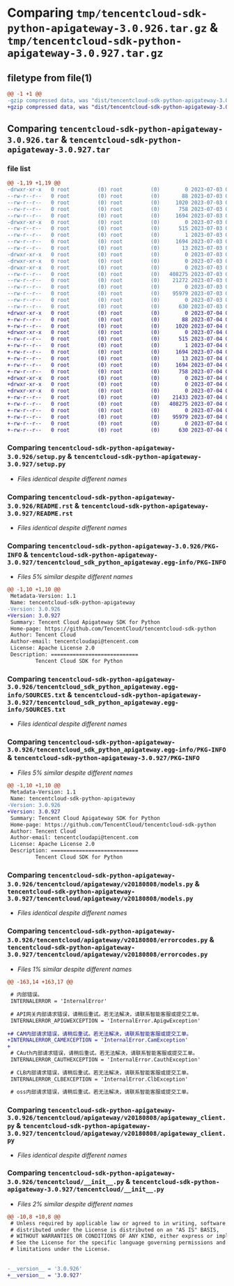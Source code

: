 # Comparing `tmp/tencentcloud-sdk-python-apigateway-3.0.926.tar.gz` & `tmp/tencentcloud-sdk-python-apigateway-3.0.927.tar.gz`

## filetype from file(1)

```diff
@@ -1 +1 @@
-gzip compressed data, was "dist/tencentcloud-sdk-python-apigateway-3.0.926.tar", last modified: Mon Jul  3 00:18:36 2023, max compression
+gzip compressed data, was "dist/tencentcloud-sdk-python-apigateway-3.0.927.tar", last modified: Tue Jul  4 00:14:33 2023, max compression
```

## Comparing `tencentcloud-sdk-python-apigateway-3.0.926.tar` & `tencentcloud-sdk-python-apigateway-3.0.927.tar`

### file list

```diff
@@ -1,19 +1,19 @@
-drwxr-xr-x   0 root         (0) root         (0)        0 2023-07-03 00:18:36.000000 tencentcloud-sdk-python-apigateway-3.0.926/
--rw-r--r--   0 root         (0) root         (0)       88 2023-07-03 00:18:36.000000 tencentcloud-sdk-python-apigateway-3.0.926/setup.cfg
--rw-r--r--   0 root         (0) root         (0)     1020 2023-07-03 00:18:36.000000 tencentcloud-sdk-python-apigateway-3.0.926/setup.py
--rw-r--r--   0 root         (0) root         (0)      758 2023-07-03 00:18:36.000000 tencentcloud-sdk-python-apigateway-3.0.926/README.rst
--rw-r--r--   0 root         (0) root         (0)     1694 2023-07-03 00:18:36.000000 tencentcloud-sdk-python-apigateway-3.0.926/PKG-INFO
-drwxr-xr-x   0 root         (0) root         (0)        0 2023-07-03 00:18:36.000000 tencentcloud-sdk-python-apigateway-3.0.926/tencentcloud_sdk_python_apigateway.egg-info/
--rw-r--r--   0 root         (0) root         (0)      515 2023-07-03 00:18:36.000000 tencentcloud-sdk-python-apigateway-3.0.926/tencentcloud_sdk_python_apigateway.egg-info/SOURCES.txt
--rw-r--r--   0 root         (0) root         (0)        1 2023-07-03 00:18:36.000000 tencentcloud-sdk-python-apigateway-3.0.926/tencentcloud_sdk_python_apigateway.egg-info/dependency_links.txt
--rw-r--r--   0 root         (0) root         (0)     1694 2023-07-03 00:18:36.000000 tencentcloud-sdk-python-apigateway-3.0.926/tencentcloud_sdk_python_apigateway.egg-info/PKG-INFO
--rw-r--r--   0 root         (0) root         (0)       13 2023-07-03 00:18:36.000000 tencentcloud-sdk-python-apigateway-3.0.926/tencentcloud_sdk_python_apigateway.egg-info/top_level.txt
-drwxr-xr-x   0 root         (0) root         (0)        0 2023-07-03 00:18:36.000000 tencentcloud-sdk-python-apigateway-3.0.926/tencentcloud/
-drwxr-xr-x   0 root         (0) root         (0)        0 2023-07-03 00:18:36.000000 tencentcloud-sdk-python-apigateway-3.0.926/tencentcloud/apigateway/
-drwxr-xr-x   0 root         (0) root         (0)        0 2023-07-03 00:18:36.000000 tencentcloud-sdk-python-apigateway-3.0.926/tencentcloud/apigateway/v20180808/
--rw-r--r--   0 root         (0) root         (0)   408275 2023-07-03 00:18:36.000000 tencentcloud-sdk-python-apigateway-3.0.926/tencentcloud/apigateway/v20180808/models.py
--rw-r--r--   0 root         (0) root         (0)    21272 2023-07-03 00:18:36.000000 tencentcloud-sdk-python-apigateway-3.0.926/tencentcloud/apigateway/v20180808/errorcodes.py
--rw-r--r--   0 root         (0) root         (0)        0 2023-07-03 00:18:36.000000 tencentcloud-sdk-python-apigateway-3.0.926/tencentcloud/apigateway/v20180808/__init__.py
--rw-r--r--   0 root         (0) root         (0)    95979 2023-07-03 00:18:36.000000 tencentcloud-sdk-python-apigateway-3.0.926/tencentcloud/apigateway/v20180808/apigateway_client.py
--rw-r--r--   0 root         (0) root         (0)        0 2023-07-03 00:18:36.000000 tencentcloud-sdk-python-apigateway-3.0.926/tencentcloud/apigateway/__init__.py
--rw-r--r--   0 root         (0) root         (0)      630 2023-07-03 00:18:36.000000 tencentcloud-sdk-python-apigateway-3.0.926/tencentcloud/__init__.py
+drwxr-xr-x   0 root         (0) root         (0)        0 2023-07-04 00:14:33.000000 tencentcloud-sdk-python-apigateway-3.0.927/
+-rw-r--r--   0 root         (0) root         (0)       88 2023-07-04 00:14:33.000000 tencentcloud-sdk-python-apigateway-3.0.927/setup.cfg
+-rw-r--r--   0 root         (0) root         (0)     1020 2023-07-04 00:14:33.000000 tencentcloud-sdk-python-apigateway-3.0.927/setup.py
+drwxr-xr-x   0 root         (0) root         (0)        0 2023-07-04 00:14:33.000000 tencentcloud-sdk-python-apigateway-3.0.927/tencentcloud_sdk_python_apigateway.egg-info/
+-rw-r--r--   0 root         (0) root         (0)      515 2023-07-04 00:14:33.000000 tencentcloud-sdk-python-apigateway-3.0.927/tencentcloud_sdk_python_apigateway.egg-info/SOURCES.txt
+-rw-r--r--   0 root         (0) root         (0)        1 2023-07-04 00:14:33.000000 tencentcloud-sdk-python-apigateway-3.0.927/tencentcloud_sdk_python_apigateway.egg-info/dependency_links.txt
+-rw-r--r--   0 root         (0) root         (0)     1694 2023-07-04 00:14:33.000000 tencentcloud-sdk-python-apigateway-3.0.927/tencentcloud_sdk_python_apigateway.egg-info/PKG-INFO
+-rw-r--r--   0 root         (0) root         (0)       13 2023-07-04 00:14:33.000000 tencentcloud-sdk-python-apigateway-3.0.927/tencentcloud_sdk_python_apigateway.egg-info/top_level.txt
+-rw-r--r--   0 root         (0) root         (0)     1694 2023-07-04 00:14:33.000000 tencentcloud-sdk-python-apigateway-3.0.927/PKG-INFO
+-rw-r--r--   0 root         (0) root         (0)      758 2023-07-04 00:14:33.000000 tencentcloud-sdk-python-apigateway-3.0.927/README.rst
+drwxr-xr-x   0 root         (0) root         (0)        0 2023-07-04 00:14:33.000000 tencentcloud-sdk-python-apigateway-3.0.927/tencentcloud/
+drwxr-xr-x   0 root         (0) root         (0)        0 2023-07-04 00:14:33.000000 tencentcloud-sdk-python-apigateway-3.0.927/tencentcloud/apigateway/
+drwxr-xr-x   0 root         (0) root         (0)        0 2023-07-04 00:14:33.000000 tencentcloud-sdk-python-apigateway-3.0.927/tencentcloud/apigateway/v20180808/
+-rw-r--r--   0 root         (0) root         (0)    21433 2023-07-04 00:14:33.000000 tencentcloud-sdk-python-apigateway-3.0.927/tencentcloud/apigateway/v20180808/errorcodes.py
+-rw-r--r--   0 root         (0) root         (0)   408275 2023-07-04 00:14:33.000000 tencentcloud-sdk-python-apigateway-3.0.927/tencentcloud/apigateway/v20180808/models.py
+-rw-r--r--   0 root         (0) root         (0)        0 2023-07-04 00:14:33.000000 tencentcloud-sdk-python-apigateway-3.0.927/tencentcloud/apigateway/v20180808/__init__.py
+-rw-r--r--   0 root         (0) root         (0)    95979 2023-07-04 00:14:33.000000 tencentcloud-sdk-python-apigateway-3.0.927/tencentcloud/apigateway/v20180808/apigateway_client.py
+-rw-r--r--   0 root         (0) root         (0)        0 2023-07-04 00:14:33.000000 tencentcloud-sdk-python-apigateway-3.0.927/tencentcloud/apigateway/__init__.py
+-rw-r--r--   0 root         (0) root         (0)      630 2023-07-04 00:14:33.000000 tencentcloud-sdk-python-apigateway-3.0.927/tencentcloud/__init__.py
```

### Comparing `tencentcloud-sdk-python-apigateway-3.0.926/setup.py` & `tencentcloud-sdk-python-apigateway-3.0.927/setup.py`

 * *Files identical despite different names*

### Comparing `tencentcloud-sdk-python-apigateway-3.0.926/README.rst` & `tencentcloud-sdk-python-apigateway-3.0.927/README.rst`

 * *Files identical despite different names*

### Comparing `tencentcloud-sdk-python-apigateway-3.0.926/PKG-INFO` & `tencentcloud-sdk-python-apigateway-3.0.927/tencentcloud_sdk_python_apigateway.egg-info/PKG-INFO`

 * *Files 5% similar despite different names*

```diff
@@ -1,10 +1,10 @@
 Metadata-Version: 1.1
 Name: tencentcloud-sdk-python-apigateway
-Version: 3.0.926
+Version: 3.0.927
 Summary: Tencent Cloud Apigateway SDK for Python
 Home-page: https://github.com/TencentCloud/tencentcloud-sdk-python
 Author: Tencent Cloud
 Author-email: tencentcloudapi@tencent.com
 License: Apache License 2.0
 Description: ============================
         Tencent Cloud SDK for Python
```

### Comparing `tencentcloud-sdk-python-apigateway-3.0.926/tencentcloud_sdk_python_apigateway.egg-info/SOURCES.txt` & `tencentcloud-sdk-python-apigateway-3.0.927/tencentcloud_sdk_python_apigateway.egg-info/SOURCES.txt`

 * *Files identical despite different names*

### Comparing `tencentcloud-sdk-python-apigateway-3.0.926/tencentcloud_sdk_python_apigateway.egg-info/PKG-INFO` & `tencentcloud-sdk-python-apigateway-3.0.927/PKG-INFO`

 * *Files 5% similar despite different names*

```diff
@@ -1,10 +1,10 @@
 Metadata-Version: 1.1
 Name: tencentcloud-sdk-python-apigateway
-Version: 3.0.926
+Version: 3.0.927
 Summary: Tencent Cloud Apigateway SDK for Python
 Home-page: https://github.com/TencentCloud/tencentcloud-sdk-python
 Author: Tencent Cloud
 Author-email: tencentcloudapi@tencent.com
 License: Apache License 2.0
 Description: ============================
         Tencent Cloud SDK for Python
```

### Comparing `tencentcloud-sdk-python-apigateway-3.0.926/tencentcloud/apigateway/v20180808/models.py` & `tencentcloud-sdk-python-apigateway-3.0.927/tencentcloud/apigateway/v20180808/models.py`

 * *Files identical despite different names*

### Comparing `tencentcloud-sdk-python-apigateway-3.0.926/tencentcloud/apigateway/v20180808/errorcodes.py` & `tencentcloud-sdk-python-apigateway-3.0.927/tencentcloud/apigateway/v20180808/errorcodes.py`

 * *Files 1% similar despite different names*

```diff
@@ -163,14 +163,17 @@
 
 # 内部错误。
 INTERNALERROR = 'InternalError'
 
 # API网关内部请求错误，请稍后重试。若无法解决，请联系智能客服或提交工单。
 INTERNALERROR_APIGWEXCEPTION = 'InternalError.ApigwException'
 
+# CAM内部请求错误，请稍后重试。若无法解决，请联系智能客服或提交工单。
+INTERNALERROR_CAMEXCEPTION = 'InternalError.CamException'
+
 # CAuth内部请求错误，请稍后重试。若无法解决，请联系智能客服或提交工单。
 INTERNALERROR_CAUTHEXCEPTION = 'InternalError.CauthException'
 
 # CLB内部请求错误，请稍后重试。若无法解决，请联系智能客服或提交工单。
 INTERNALERROR_CLBEXCEPTION = 'InternalError.ClbException'
 
 # oss内部请求错误，请稍后重试。若无法解决，请联系智能客服或提交工单。
```

### Comparing `tencentcloud-sdk-python-apigateway-3.0.926/tencentcloud/apigateway/v20180808/apigateway_client.py` & `tencentcloud-sdk-python-apigateway-3.0.927/tencentcloud/apigateway/v20180808/apigateway_client.py`

 * *Files identical despite different names*

### Comparing `tencentcloud-sdk-python-apigateway-3.0.926/tencentcloud/__init__.py` & `tencentcloud-sdk-python-apigateway-3.0.927/tencentcloud/__init__.py`

 * *Files 2% similar despite different names*

```diff
@@ -10,8 +10,8 @@
 # Unless required by applicable law or agreed to in writing, software
 # distributed under the License is distributed on an "AS IS" BASIS,
 # WITHOUT WARRANTIES OR CONDITIONS OF ANY KIND, either express or implied.
 # See the License for the specific language governing permissions and
 # limitations under the License.
 
 
-__version__ = '3.0.926'
+__version__ = '3.0.927'
```

